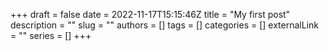 +++ 
draft = false
date = 2022-11-17T15:15:46Z
title = "My first post"
description = ""
slug = ""
authors = []
tags = []
categories = []
externalLink = ""
series = []
+++
